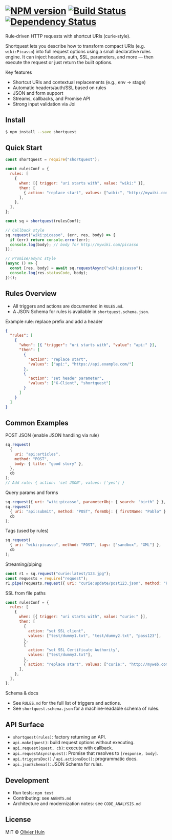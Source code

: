 # [![NPM version][npm-image]][npm-url] [![Build Status][travis-image]][travis-url] [![Dependency Status][daviddm-url]][daviddm-image]

Rule‑driven HTTP requests with shortcut URIs (curie‑style).

Shortquest lets you describe how to transform compact URIs (e.g. `wiki:Picasso`) into full request options using a small declarative rules engine. It can inject headers, auth, SSL, parameters, and more — then execute the request or just return the built options.

Key features

- Shortcut URIs and contextual replacements (e.g., env → stage)
- Automatic headers/auth/SSL based on rules
- JSON and form support
- Streams, callbacks, and Promise API
- Strong input validation via Joi

## Install

```sh
$ npm install --save shortquest
```

## Quick Start

```js
const shortquest = require("shortquest");

const rulesConf = {
  rules: [
    {
      when: [{ trigger: "uri starts with", value: "wiki:" }],
      then: [
        { action: "replace start", values: ["wiki:", "http://mywiki.com/"] },
      ],
    },
  ],
};

const sq = shortquest(rulesConf);

// Callback style
sq.request("wiki:picasso", (err, res, body) => {
  if (err) return console.error(err);
  console.log(body); // body for http://mywiki.com/picasso
});

// Promise/async style
(async () => {
  const [res, body] = await sq.requestAsync("wiki:picasso");
  console.log(res.statusCode, body);
})();
```

## Rules Overview

- All triggers and actions are documented in `RULES.md`.
- A JSON Schema for rules is available in `shortquest.schema.json`.

Example rule: replace prefix and add a header

```json
{
  "rules": [
    {
      "when": [{ "trigger": "uri starts with", "value": "api:" }],
      "then": [
        {
          "action": "replace start",
          "values": ["api:", "https://api.example.com/"]
        },
        {
          "action": "set header parameter",
          "values": ["X-Client", "shortquest"]
        }
      ]
    }
  ]
}
```

## Common Examples

POST JSON (enable JSON handling via rule)

```js
sq.request(
  {
    uri: "api:articles",
    method: "POST",
    body: { title: "good story" },
  },
  cb
);
// Add rule: { action: 'set JSON', values: ['yes'] }
```

Query params and forms

```js
sq.request({ uri: "wiki:picasso", parameterObj: { search: "birth" } }, cb);
sq.request(
  { uri: "api:submit", method: "POST", formObj: { firstName: "Pablo" } },
  cb
);
```

Tags (used by rules)

```js
sq.request(
  { uri: "wiki:picasso", method: "POST", tags: ["sandbox", "XML"] },
  cb
);
```

Streaming/piping

```js
const r1 = sq.request("curie:latest/123.jpg");
const requests = require("request");
r1.pipe(requests.request({ uri: "curie:update/post123.json", method: "POST" }));
```

SSL from file paths

```js
const rulesConf = {
  rules: [
    {
      when: [{ trigger: "uri starts with", value: "curie:" }],
      then: [
        {
          action: "set SSL client",
          values: ["test/dummy1.txt", "test/dummy2.txt", "pass123"],
        },
        {
          action: "set SSL Certificate Authority",
          values: ["test/dummy3.txt"],
        },
        { action: "replace start", values: ["curie:", "http://myweb.com/"] },
      ],
    },
  ],
};
```

Schema & docs

- See `RULES.md` for the full list of triggers and actions.
- See `shortquest.schema.json` for a machine‑readable schema of rules.

## API Surface

- `shortquest(rules)`: factory returning an API.
- `api.make(quest)`: build request options without executing.
- `api.request(quest, cb)`: execute with callback.
- `api.requestAsync(quest)`: Promise that resolves to `[response, body]`.
- `api.triggersDoc()` / `api.actionsDoc()`: programmatic docs.
- `api.jsonSchema()`: JSON Schema for rules.

## Development

- Run tests: `npm test`
- Contributing: see `AGENTS.md`
- Architecture and modernization notes: see `CODE_ANALYSIS.md`

## License

MIT © [Olivier Huin]()

[npm-url]: https://npmjs.org/package/shortquest
[npm-image]: https://badge.fury.io/js/shortquest.svg
[travis-url]: https://travis-ci.org/flarebyte/shortquest
[travis-image]: https://travis-ci.org/flarebyte/shortquest.svg?branch=master
[daviddm-url]: https://david-dm.org/flarebyte/shortquest.svg?theme=shields.io
[daviddm-image]: https://david-dm.org/flarebyte/shortquest
